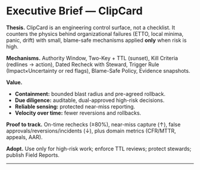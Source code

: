 # Executive Brief — ClipCard

**Thesis.** ClipCard is an engineering control surface, not a checklist. It counters the physics behind organizational failures (ETTO, local minima, panic, drift) with small, blame-safe mechanisms applied **only** when risk is high.

**Mechanisms.** Authority Window, Two-Key + TTL (sunset), Kill Criteria (redlines → action), Dated Recheck with Steward, Trigger Rule (Impact×Uncertainty or red flags), Blame-Safe Policy, Evidence snapshots.

**Value.**
- **Containment:** bounded blast radius and pre-agreed rollback.
- **Due diligence:** auditable, dual-approved high-risk decisions.
- **Reliable sensing:** protected near-miss reporting.
- **Velocity over time:** fewer reversions and rollbacks.

**Proof to track.** On-time rechecks (≥80%), near-miss capture (↑), false approvals/reversions/incidents (↓), plus domain metrics (CFR/MTTR, appeals, AAR).

**Adopt.** Use only for high-risk work; enforce TTL reviews; protect stewards; publish Field Reports.

---

